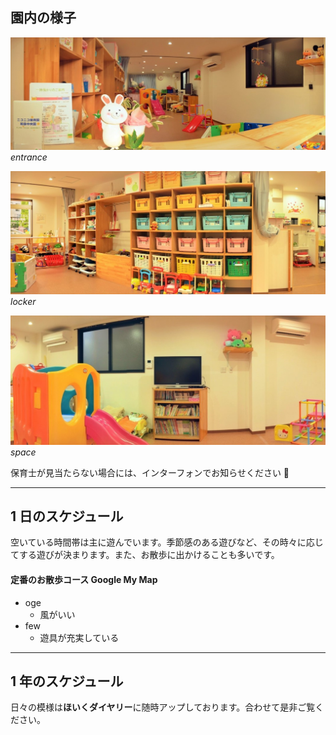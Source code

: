 ## 園内の様子

<!-- 2016年11月に引っ越してきました 🏠 -->

<!-- [〒594-1105 和泉市のぞみ野三丁目1237-58 Shima.B.L.D.G 1F](https://goo.gl/maps/Cu987BXSnYU2) -->

<!-- ![as?fetch=hast&style=stroke:#fff;fill:#fff;background:rgb(119, 150, 173)](assets/mobile/svg/content.room.svg) -->

<!-- ![as?fetch=hast&style=stroke:#fff;fill:#fff;background:rgb(255, 154, 88)](../svg/content.room.svg) -->

<!-- ![as?fetch=hast](../image/room.2.jpg) -->

![as?fetch=bloburl](../image/room.2.jpg)
_entrance_

<!-- <em>entrance</em> -->

![as?fetch=bloburl](../image/room.1.jpg)
_locker_

![as?fetch=bloburl](../image/room.0.jpg)
_space_

<!-- #### entrance -->

<!-- 一言 -->

<!-- #### locker -->

<!-- 一言 -->

<!-- #### space -->

<!-- 一言 -->

保育士が見当たらない場合には、インターフォンでお知らせください 🙇

<!-- ![assets/mobile/svg/more.svg]() -->

---

## 1 日のスケジュール

<!-- ![as?fetch=hast](../../common/svg/animation.rogo.svg) -->

空いている時間帯は主に遊んでいます。季節感のある遊びなど、その時々に応じてする遊びが決まります。また、お散歩に出かけることも多いです。

#### 定番のお散歩コース Google My Map

* oge
  * 風がいい
* few
  * 遊具が充実している

---

## 1 年のスケジュール

<!-- ![as?fetch=hast](../../common/svg/animation.rogo.svg) -->

<!-- ![](./svg/test.svg)
![./svg/test.svg]() -->

日々の模様は**ほいくダイヤリー**に随時アップしております。合わせて是非ご覧ください。

<!-- | time  |   do   |
|  :--: |  :--   |
| 7:00  |順次登園|
|  ⋮   |不定    |
| 9:30  |授乳    |
| 10:00 |設定保育|
| 11:30 |昼食    |
| 13:00 |お昼寝  |
|  ⋮   |不定    |
| 15:00 |おやつ  |
|  ⋮   |不定    |
| 17:00 |順次降園|
| 18:00 |夕食    | -->
